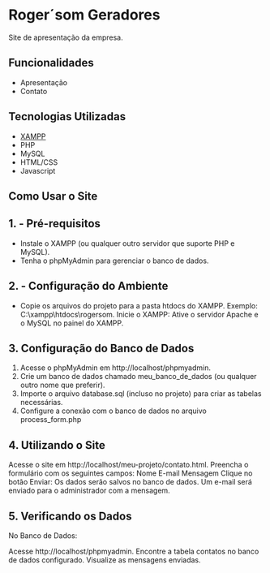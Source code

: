 # Roger´som Geradores

Site de apresentação da empresa.

## Funcionalidades

- Apresentação
- Contato

## Tecnologias Utilizadas

- [XAMPP](https://www.apachefriends.org/)
- PHP
- MySQL
- HTML/CSS
- Javascript

## Como Usar o Site

## 1. - Pré-requisitos
 - Instale o XAMPP (ou qualquer outro servidor que suporte PHP e MySQL).
 - Tenha o phpMyAdmin para gerenciar o banco de dados.

## 2. - Configuração do Ambiente
- Copie os arquivos do projeto para a pasta htdocs do XAMPP.
Exemplo: C:\xampp\htdocs\rogersom.
Inicie o XAMPP:
Ative o servidor Apache e o MySQL no painel do XAMPP.

## 3. Configuração do Banco de Dados

1. Acesse o phpMyAdmin em http://localhost/phpmyadmin.
2. Crie um banco de dados chamado meu_banco_de_dados (ou qualquer outro nome que preferir).
3. Importe o arquivo database.sql (incluso no projeto) para criar as tabelas necessárias.
4. Configure a conexão com o banco de dados no arquivo process_form.php


## 4. Utilizando o Site
Acesse o site em http://localhost/meu-projeto/contato.html.
Preencha o formulário com os seguintes campos:
Nome
E-mail
Mensagem
Clique no botão Enviar:
Os dados serão salvos no banco de dados.
Um e-mail será enviado para o administrador com a mensagem.

## 5. Verificando os Dados
No Banco de Dados:

Acesse http://localhost/phpmyadmin.
Encontre a tabela contatos no banco de dados configurado.
Visualize as mensagens enviadas.
